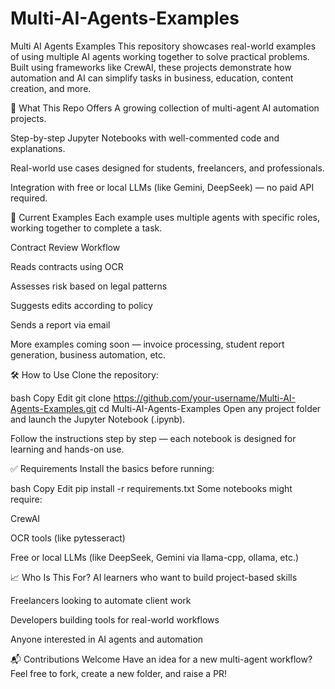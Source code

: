 # Multi-AI-Agents-Examples
Multi AI Agents Examples
This repository showcases real-world examples of using multiple AI agents working together to solve practical problems. Built using frameworks like CrewAI, these projects demonstrate how automation and AI can simplify tasks in business, education, content creation, and more.

📌 What This Repo Offers
A growing collection of multi-agent AI automation projects.

Step-by-step Jupyter Notebooks with well-commented code and explanations.

Real-world use cases designed for students, freelancers, and professionals.

Integration with free or local LLMs (like Gemini, DeepSeek) — no paid API required.

🧠 Current Examples
Each example uses multiple agents with specific roles, working together to complete a task.

Contract Review Workflow

Reads contracts using OCR

Assesses risk based on legal patterns

Suggests edits according to policy

Sends a report via email

More examples coming soon — invoice processing, student report generation, business automation, etc.

🛠 How to Use
Clone the repository:

bash
Copy
Edit
git clone https://github.com/your-username/Multi-AI-Agents-Examples.git
cd Multi-AI-Agents-Examples
Open any project folder and launch the Jupyter Notebook (.ipynb).

Follow the instructions step by step — each notebook is designed for learning and hands-on use.

✅ Requirements
Install the basics before running:

bash
Copy
Edit
pip install -r requirements.txt
Some notebooks might require:

CrewAI

OCR tools (like pytesseract)

Free or local LLMs (like DeepSeek, Gemini via llama-cpp, ollama, etc.)

📈 Who Is This For?
AI learners who want to build project-based skills

Freelancers looking to automate client work

Developers building tools for real-world workflows

Anyone interested in AI agents and automation

📬 Contributions Welcome
Have an idea for a new multi-agent workflow? Feel free to fork, create a new folder, and raise a PR!

